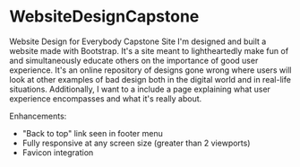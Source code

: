 # WebsiteDesignCapstone
Website Design for Everybody Capstone Site
I'm designed and built a website made with Bootstrap. It's a site meant to lightheartedly make fun of and simultaneously educate others on the importance of good user experience. It's an online repository of designs gone wrong where users will look at other examples of bad design both in the digital world and in real-life situations. Additionally, I want to a include a page explaining what user experience encompasses and what it's really about. 

Enhancements:
- "Back to top" link seen in footer menu
- Fully responsive at any screen size (greater than 2 viewports)
- Favicon integration
